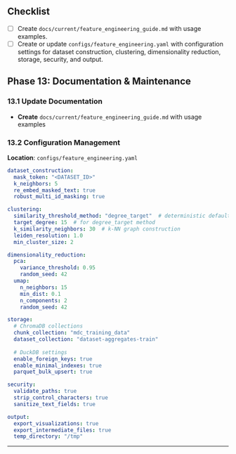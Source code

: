 ## Checklist

- [ ] Create `docs/current/feature_engineering_guide.md` with usage examples.
- [ ] Create or update `configs/feature_engineering.yaml` with configuration settings for dataset construction, clustering, dimensionality reduction, storage, security, and output.

## Phase 13: Documentation & Maintenance

### 13.1 Update Documentation
- **Create** `docs/current/feature_engineering_guide.md` with usage examples

### 13.2 Configuration Management
**Location**: `configs/feature_engineering.yaml`

```yaml
dataset_construction:
  mask_token: "<DATASET_ID>"
  k_neighbors: 5
  re_embed_masked_text: true
  robust_multi_id_masking: true

clustering:
  similarity_threshold_method: "degree_target"  # deterministic default
  target_degree: 15  # for degree_target method
  k_similarity_neighbors: 30  # k-NN graph construction
  leiden_resolution: 1.0
  min_cluster_size: 2

dimensionality_reduction:
  pca:
    variance_threshold: 0.95
    random_seed: 42
  umap:
    n_neighbors: 15
    min_dist: 0.1
    n_components: 2
    random_seed: 42

storage:
  # ChromaDB collections
  chunk_collection: "mdc_training_data"
  dataset_collection: "dataset-aggregates-train"
  
  # DuckDB settings
  enable_foreign_keys: true
  enable_minimal_indexes: true
  parquet_bulk_upsert: true

security:
  validate_paths: true
  strip_control_characters: true
  sanitize_text_fields: true

output:
  export_visualizations: true
  export_intermediate_files: true
  temp_directory: "/tmp"
```
---